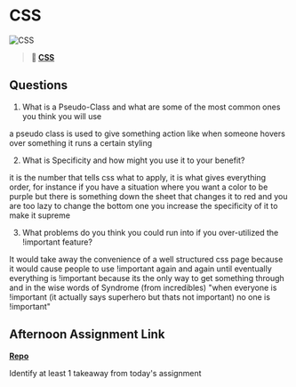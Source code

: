 # CSS

![CSS](https://bcw.blob.core.windows.net/public/cssUnit/1411879719053976)

> **📖 [CSS](https://codeworksacademy.com/fs-student-guide/resources/wk1/03-CSS)**

## Questions

1. What is a Pseudo-Class and what are some of the most common ones you think you will use

a pseudo class is used to give something action like when someone hovers over something it runs a certain styling

2. What is Specificity and how might you use it to your benefit?

it is the number that tells css what to apply, it is what gives everything order, for instance if you have a situation where you want a color to be purple but there is something down the sheet that changes it to red and you are too lazy to change the bottom one you increase the specificity of it to make it supreme

3. What problems do you think you could run into if you over-utilized the !important feature?

It would take away the convenience of a well structured css page because it would cause people to use !important again and again until eventually everything is !important because its the only way to get something through and in the wise words of Syndrome (from incredibles) "when everyone is !important (it actually says superhero but thats not important) no one is !important"

## Afternoon Assignment Link

**[Repo](https://github.com/Jarrod-Payton/<ASSIGNMENT_REPO>)**

Identify at least 1 takeaway from today's assignment
